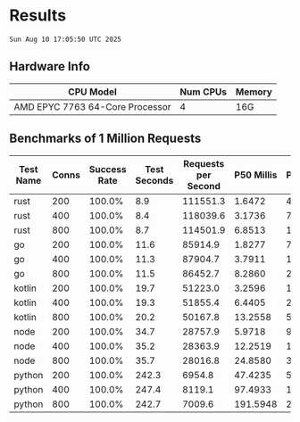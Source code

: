 # Results
`Sun Aug 10 17:05:50 UTC 2025`
## Hardware Info
| CPU Model | Num CPUs | Memory |
| --------- | -------- | ------ |
| AMD EPYC 7763 64-Core Processor | 4 | 16G |

## Benchmarks of 1 Million Requests
| Test Name | Conns | Success Rate | Test Seconds | Requests per Second | P50 Millis | P99 Millis | P99.9 Millis | API Memory MB | API CPU Time | API Threads |
| --------- | ----- | ------------ | ------------ | ------------------- | ---------- | ---------- | ------------ | ------------- | ------------ | ----------- |
| rust | 200 | 100.0% | 8.9 | 111551.3 | 1.6472 | 4.6091 | 6.4764 | 8.3 | 00:00:17 | 5 |
| rust | 400 | 100.0% | 8.4 | 118039.6 | 3.1736 | 7.3476 | 9.8636 | 13.2 | 00:00:16 | 5 |
| rust | 800 | 100.0% | 8.7 | 114501.9 | 6.8513 | 11.4454 | 17.5645 | 22.0 | 00:00:17 | 5 |
| go | 200 | 100.0% | 11.6 | 85914.9 | 1.8277 | 7.3731 | 10.0813 | 17.6 | 00:00:27 | 12 |
| go | 400 | 100.0% | 11.3 | 87904.7 | 3.7911 | 14.1982 | 19.1853 | 23.5 | 00:00:26 | 11 |
| go | 800 | 100.0% | 11.5 | 86452.7 | 8.2860 | 24.3385 | 38.2658 | 37.4 | 00:00:27 | 12 |
| kotlin | 200 | 100.0% | 19.7 | 51223.0 | 3.2596 | 13.9237 | 31.3959 | 345.3 | 00:01:00 | 155 |
| kotlin | 400 | 100.0% | 19.3 | 51855.4 | 6.4405 | 27.2618 | 64.0082 | 424.5 | 00:00:59 | 155 |
| kotlin | 800 | 100.0% | 20.2 | 50167.8 | 13.2558 | 55.8244 | 148.0329 | 485.4 | 00:01:01 | 155 |
| node | 200 | 100.0% | 34.7 | 28757.9 | 5.9718 | 9.2565 | 10.7924 | 110.5 | 00:00:35 | 7 |
| node | 400 | 100.0% | 35.2 | 28363.9 | 12.2519 | 19.2146 | 25.0626 | 144.0 | 00:00:35 | 7 |
| node | 800 | 100.0% | 35.7 | 28016.8 | 24.8580 | 38.7917 | 45.3049 | 154.3 | 00:00:36 | 7 |
| python | 200 | 100.0% | 242.3 | 6954.8 | 47.4235 | 54.8359 | 60.5803 | 32.6 | 00:04:02 | 1 |
| python | 400 | 100.0% | 247.4 | 8119.1 | 97.4933 | 111.5722 | 117.2110 | 35.9 | 00:04:07 | 1 |
| python | 800 | 100.0% | 242.7 | 7009.6 | 191.5948 | 217.9677 | 227.3835 | 41.1 | 00:04:02 | 1 |

